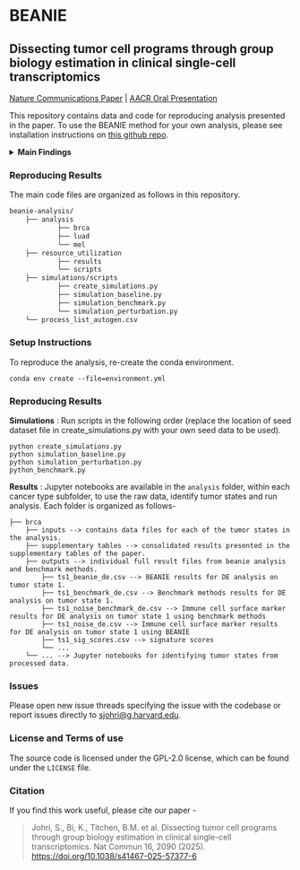 # BEANIE

## Dissecting tumor cell programs through group biology estimation in clinical single-cell transcriptomics

[Nature Communications Paper](https://www.nature.com/articles/s41467-025-57377-6) | [AACR Oral Presentation](https://aacrjournals.org/cancerres/article/83/7_Supplement/1120/722439/Abstract-1120-Dissecting-tumor-cell-programs)

This repository contains data and code for reproducing analysis presented in the paper. To use the BEANIE method for your own analysis, please see installation instructions on [this github repo](https://github.com/vanallenlab/beanie). 

<details>
    
  <summary>
      <b>Main Findings</b>
  </summary>

With the growth of clinical cancer single-cell RNA sequencing (scRNA-seq) studies, robust differential expression methods for case/control analyses (e.g., treatment responders vs. non-responders) using gene signatures are pivotal to nominate hypotheses for further investigation. However, current commonly used methods for these analyses present multiple challenges for interpretation: (i) they produce a large number of false positives; (ii) they do not adequately represent the patient-specific hierarchical structure of clinical scRNA-seq data—a problem especially prominent for the tumor compartment due to the higher patient specificity exhibited by tumor cells; and (iii) they do not account for sample-driven confounders that arise from the variability in the number of recovered cells per sample and patient biology. Here, we present a novel nonparametric statistical method, BEANIE, to address these issues for investigating differential expression of gene signatures between clinically relevant groups within scRNA-seq data.


1. We benchmark BEANIE's performance relative to conventional methods used in differential gene signature expression analysis scRNA-seq datasets using simulated datasets, and find superior sensitivity-specificity trade-off.
2. We demonstrate BEANIE's use in real-world clinical datasets in breast cancer, lung cancer and melanoma.
3. Overall, BEANIE provides a methodological strategy to inform biological insights into unique and shared differentially expressed gene signatures across different tumor states, with utility in single-study, meta-analysis, and cross-validation across cell types.
</details>

<!-- ### Updates
 -->

### Reproducing Results
The main code files are organized as follows in this repository.

```bash
beanie-analysis/
	├── analysis
    		├── brca
    		├── luad
    		└── mel
	├── resource_utilization
    		├── results
    		└── scripts
	├── simulations/scripts
    		├── create_simulations.py
    		├── simulation_baseline.py
    		├── simulation_benchmark.py
    		└── simulation_perturbation.py
	└── process_list_autogen.csv
```

### Setup Instructions
To reproduce the analysis, re-create the conda environment.

```
conda env create --file=environment.yml
```

### Reproducing Results

**Simulations** : Run scripts in the following order (replace the location of seed dataset file in create_simulations.py with your own seed data to be used).
```
python create_simulations.py
python simulation_baseline.py
python simulation_perturbation.py
python_benchmark.py
```

**Results** : Jupyter notebooks are available in the `analysis` folder, within each cancer type subfolder, to use the raw data, identify tumor states and run analysis. Each folder is organized as follows-

	├── brca
        ├── inputs --> contains data files for each of the tumor states in the analysis.
        ├── supplementary tables --> consolidated results presented in the supplementary tables of the paper.
        ├── outputs --> individual full result files from beanie analysis and benchmark methods.
            ├── ts1_beanie_de.csv --> BEANIE results for DE analysis on tumor state 1.
            ├── ts1_benchmark_de.csv --> Benchmark methods results for DE analysis on tumor state 1.
            ├── ts1_noise_benchmark_de.csv --> Immune cell surface marker results for DE analysis on tumor state 1 using benchmark methods
            ├── ts1_noise_de.csv --> Immune cell surface marker results for DE analysis on tumor state 1 using BEANIE
            ├── ts1_sig_scores.csv --> signature scores  
            └── ...
        └── ... --> Jupyter notebooks for identifying tumor states from processed data.

### Issues
Please open new issue threads specifying the issue with the codebase or report issues directly to sjohri@g.harvard.edu.

### License and Terms of use
The source code is licensed under the GPL-2.0 license, which can be found under the `LICENSE` file. 

### Citation

If you find this work useful, please cite our paper -

> Johri, S., Bi, K., Titchen, B.M. et al. Dissecting tumor cell programs through group biology estimation in clinical single-cell transcriptomics. Nat Commun 16, 2090 (2025). https://doi.org/10.1038/s41467-025-57377-6
